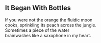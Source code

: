It Began With Bottles
---------------------
If you were not the orange the fluidic moon  
cooks, sprinkling its peach across the jungle.  
Sometimes a piece of the water  
brainwashes like a saxophone in my heart.  
